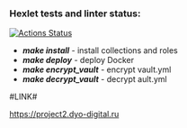 ### Hexlet tests and linter status:
[![Actions Status](https://github.com/rrdyo/devops-for-programmers-project-76/workflows/hexlet-check/badge.svg)](https://github.com/rrdyo/devops-for-programmers-project-76/actions)

- ___make install___ - install collections and roles
- ___make deploy___ - deploy Docker
- ___make encrypt_vault___ - encrypt vault.yml
- ___make decrypt_vault___ - decrypt ault.yml

#LINK#

https://project2.dyo-digital.ru